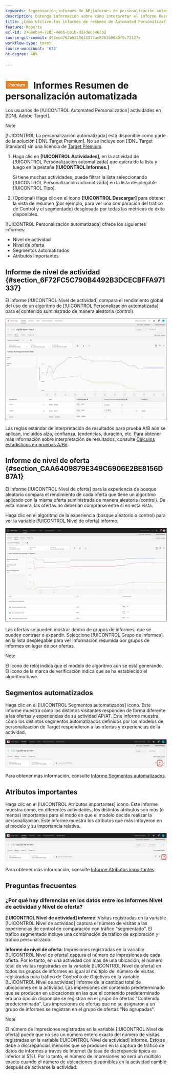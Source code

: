 ```yaml
---
keywords: Segmentación;informes de AP;informes de personalización automatizada;informe de nivel de actividad;informe de nivel de oferta;informe de detalle de oferta;faq
description: Obtenga información sobre cómo interpretar el informe Resumen de Automated Personalization en Adobe Target. Desde este informe puede cambiar a los informes Segmentos automatizados y Atributos importantes.
title: ¿Cómo utilizo los informes de resumen de Automated Personalization?
feature: Reports
exl-id: 2708eba4-72d5-4e6b-b01b-d27de03463b2
source-git-commit: 493ecd762b5228d33377ac8263b90a0f9c73127e
workflow-type: tm+mt
source-wordcount: '673'
ht-degree: 40%

---
```


# ![PREMIUM](/help/main/assets/premium.png) Informes Resumen de personalización automatizada

Los usuarios de [!UICONTROL Automated Personalization] actividades en [!DNL Adobe Target].

>[!NOTE]
>
>[!UICONTROL La personalización automatizada] está disponible como parte de la solución [!DNL Target Premium]. No se incluye con [!DNL Target Standard] sin una licencia de [Target Premium](/help/main/c-intro/intro.md#premium).

1. Haga clic en **[!UICONTROL Actividades]**, en la actividad de [!UICONTROL Personalización automatizada] que quiera de la lista y luego en la pestaña **[!UICONTROL Informes.]**

   Si tiene muchas actividades, puede filtrar la lista seleccionando [!UICONTROL Personalización automatizada] en la lista desplegable [!UICONTROL Tipo].

1. (Opcional) Haga clic en el icono **[!UICONTROL Descargar]** para obtener la vista de resumen (por ejemplo, para ver una comparación del tráfico de Control y el segmentado) desglosada por todas las métricas de éxito disponibles.

[!UICONTROL Personalización automatizada] ofrece los siguientes informes:

* Nivel de actividad
* Nivel de oferta
* Segmentos automatizados
* Atributos importantes

## Informe de nivel de actividad {#section_6F72FC5C790B4492B3DCECBFFA971337}

El informe [!UICONTROL Nivel de actividad] compara el rendimiento global del uso de un algoritmo de [!UICONTROL Personalización automatizada] para el contenido suministrado de manera aleatoria (control).

![Informe Nivel de actividad  ](/help/main/c-reports/assets/box_plot_ap.png)

Las reglas estándar de interpretación de resultados para prueba A/B aún se aplican, incluidos alza, confianza, tendencias, duración, etc. Para obtener más información sobre interpretación de resultados, consulte   [Cálculos estadísticos en pruebas A/Bn](/help/main/c-reports/statistical-methodology/statistical-calculations.md).

## Informe de nivel de oferta {#section_CAA6409879E349C6906E2BE8156D87A1}

El informe [!UICONTROL Nivel de oferta] para la experiencia de bosque aleatorio compara el rendimiento de cada oferta que tiene un algoritmo aplicado con la misma oferta suministrada de manera aleatoria (control). De esta manera, las ofertas no deberían comprarse entre sí en esta vista.

Haga clic en el algoritmo de la experiencia (bosque aleatorio o control) para ver la variable [!UICONTROL Nivel de oferta] informe.

![](assets/ap_OfferLevelRpt.png)

Las ofertas se pueden mostrar dentro de grupos de informes, que se pueden contraer o expandir. Seleccione [!UICONTROL Grupo de informes] en la lista desplegable para ver información resumida por grupos de informes en lugar de por ofertas.

>[!NOTE]
>
>El icono de reloj indica que el modelo de algoritmo aún se está generando. El icono de la marca de verificación indica que se ha establecido el algoritmo base.

## Segmentos automatizados

Haga clic en el [!UICONTROL Segmentos automatizados] icono. Este informe muestra cómo los distintos visitantes responden de forma diferente a las ofertas y experiencias de su actividad AP/AT. Este informe muestra cómo los distintos segmentos automatizados definidos por los modelos de personalización de Target respondieron a las ofertas y experiencias de la actividad.

![Icono de segmentos automatizados](/help/main/c-reports/assets/icon-automated-sements-ap.png)

Para obtener más información, consulte [Informe Segmentos automatizados](/help/main/c-reports/c-personalization-insights-reports/automated-segments-report.md).

## Atributos importantes

Haga clic en el [!UICONTROL Atributos importantes] icono. Este informe muestra cómo, en diferentes actividades, los distintos atributos son más (o menos) importantes para el modo en que el modelo decide realizar la personalización. Este informe muestra los atributos que más influyeron en el modelo y su importancia relativa.

![Icono Atributos importantes](/help/main/c-reports/assets/icon-important-attributes-ap.png)

Para obtener más información, consulte [Informe Atributos importantes](/help/main/c-reports/c-personalization-insights-reports/important-attributes-report.md).

## Preguntas frecuentes

### ¿Por qué hay diferencias en los datos entre los informes Nivel de actividad y Nivel de oferta?

**[!UICONTROL Nivel de actividad] informe**: Visitas registradas en la variable [!UICONTROL Nivel de actividad] captura el número de visitas a las experiencias de control en comparación con tráfico &quot;segmentado&quot;. El tráfico segmentado incluye una combinación de tráfico de exploración y tráfico personalizado.

**Informe de nivel de oferta**: Impresiones registradas en la variable [!UICONTROL Nivel de oferta] captura el número de impresiones de cada oferta. Por lo tanto, en una actividad con más de una ubicación, el número total de visitas registradas en la variable [!UICONTROL Nivel de oferta] en todos los grupos de informes es igual al múltiplo del número de visitas registradas para tráfico de Control o de Objetivos en la variable [!UICONTROL Nivel de actividad] informe de la cantidad total de ubicaciones en la actividad. Las impresiones del contenido predeterminado que se producen en ubicaciones en las que el contenido predeterminado era una opción disponible se registran en el grupo de ofertas &quot;Contenido predeterminado&quot;. Las impresiones de ofertas que no se asignaron a un grupo de informes se registran en el grupo de ofertas &quot;No agrupadas&quot;.

>[!NOTE]
>
>El número de impresiones registradas en la variable [!UICONTROL Nivel de oferta] puede que no sea un número entero exacto del número de visitas registradas en la variable [!UICONTROL Nivel de actividad] informe. Esto se debe a discrepancias menores que se producen en la captura de tráfico de datos de informes a través de Internet (la tasa de discrepancia típica es inferior al 5%). Por lo tanto, el número de impresiones no será un múltiplo exacto cuando el número de ubicaciones disponibles en la actividad cambió después de activarse la actividad.
